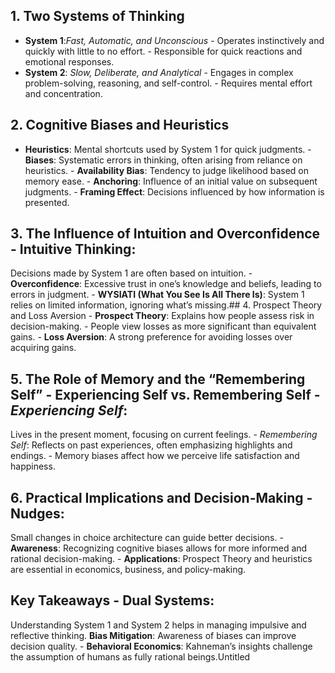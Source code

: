 ## 1. Two Systems of Thinking 
- **System 1**:*Fast, Automatic, and Unconscious* - Operates instinctively and quickly with little to no effort. - Responsible for quick reactions and emotional responses. 
- **System 2**: *Slow, Deliberate, and Analytical* - Engages in complex problem-solving, reasoning, and self-control. - Requires mental effort and concentration.

## 2. Cognitive Biases and Heuristics 
- **Heuristics**: Mental shortcuts used by System 1 for quick judgments. - **Biases**: Systematic errors in thinking, often arising from reliance on heuristics. - **Availability Bias**: Tendency to judge likelihood based on memory ease. - **Anchoring**: Influence of an initial value on subsequent judgments. - **Framing Effect**: Decisions influenced by how information is presented.

## 3. The Influence of Intuition and Overconfidence - **Intuitive Thinking**: 
Decisions made by System 1 are often based on intuition. - **Overconfidence**: Excessive trust in one’s knowledge and beliefs, leading to errors in judgment. - **WYSIATI (What You See Is All There Is)**: System 1 relies on limited information, ignoring what’s missing.## 4. Prospect Theory and Loss Aversion - **Prospect Theory**: Explains how people assess risk in decision-making. - People view losses as more significant than equivalent gains. - **Loss Aversion**: A strong preference for avoiding losses over acquiring gains.

## 5. The Role of Memory and the “Remembering Self” - **Experiencing Self vs. Remembering Self** - *Experiencing Self*: 
Lives in the present moment, focusing on current feelings. - *Remembering Self*: Reflects on past experiences, often emphasizing highlights and endings. - Memory biases affect how we perceive life satisfaction and happiness.
## 6. Practical Implications and Decision-Making - **Nudges**: 
Small changes in choice architecture can guide better decisions. - **Awareness**: Recognizing cognitive biases allows for more informed and rational decision-making. - **Applications**: Prospect Theory and heuristics are essential in economics, business, and policy-making.
## Key Takeaways - **Dual Systems**: 
Understanding System 1 and System 2 helps in managing impulsive and reflective thinking. **Bias Mitigation**: Awareness of biases can improve decision quality. - **Behavioral Economics**: Kahneman’s insights challenge the assumption of humans as fully rational beings.Untitled